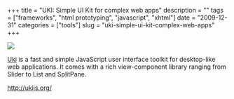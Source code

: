 +++
title = "UKI: Simple UI Kit for complex web apps"
description = ""
tags = ["frameworks", "html prototyping", "javascript", "xhtml"]
date = "2009-12-31"
categories = ["tools"]
slug = "uki-simple-ui-kit-complex-web-apps"
+++


<div class="tool-screenshot mb1"><a href="http://ukijs.org/"><img id="bluga-thumbnail-2675" class="bluga-thumbnail custom" src="//konigi.com/media/bluga/
wt522faa46a8d88_custom.jpg"/></a></div><p><a href="http://ukijs.org/">Uki</a> is a fast and simple JavaScript user interface toolkit for desktop-like web applications. It comes with a rich view-component library ranging from Slider to List and SplitPane.</p>

  
<p><a href="http://ukijs.org/">http://ukijs.org/</a></p>
      
